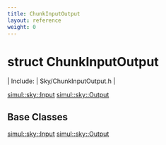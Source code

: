 ```yaml
---
title: ChunkInputOutput
layout: reference
weight: 0
---
```

struct ChunkInputOutput
===

| Include: | Sky/ChunkInputOutput.h |


  

[simul::sky::Input](input)
[simul::sky::Output](output)



  


Base Classes
---
[simul::sky::Input](input)
[simul::sky::Output](output)
